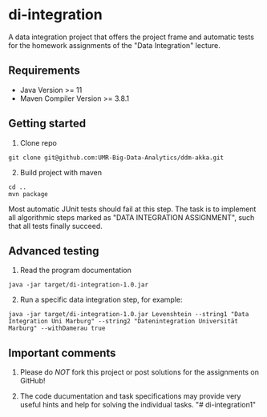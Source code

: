# di-integration
A data integration project that offers the project frame and automatic tests for the homework assignments of the "Data Integration" lecture.

## Requirements
- Java Version >= 11
- Maven Compiler Version >= 3.8.1

## Getting started
1. Clone repo
  ```
  git clone git@github.com:UMR-Big-Data-Analytics/ddm-akka.git
  ```

2. Build project with maven
  ```
  cd ..
  mvn package
  ```

Most automatic JUnit tests should fail at this step. The task is to implement all algorithmic steps marked as "DATA INTEGRATION ASSIGNMENT", such that all tests finally succeed.

## Advanced testing

1. Read the program documentation
  ```
  java -jar target/di-integration-1.0.jar
  ```

2. Run a specific data integration step, for example:
  ```
  java -jar target/di-integration-1.0.jar Levenshtein --string1 "Data Integration Uni Marburg" --string2 "Datenintegration Universität Marburg" --withDamerau true
  ```

## Important comments

1. Please do *NOT* fork this project or post solutions for the assignments on GitHub!

2. The code ducumentation and task specifications may provide very useful hints and help for solving the individual tasks.
"# di-integration1" 
